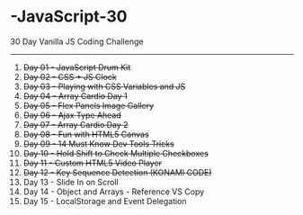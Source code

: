 # -JavaScript-30

30 Day Vanilla JS Coding Challenge

---

01. ~~Day 01 - JavaScript Drum Kit~~
02. ~~Day 02 - CSS + JS Clock~~
03. ~~Day 03 - Playing with CSS Variables and JS~~
04. ~~Day 04 - Array Cardio Day 1~~
05. ~~Day 05 - Flex Panels Image Gallery~~
06. ~~Day 06 - Ajax Type Ahead~~
07. ~~Day 07 - Array Cardio Day 2~~
08. ~~Day 08 - Fun with HTML5 Canvas~~
09. ~~Day 09 - 14 Must Know Dev Tools Tricks~~
10. ~~Day 10 - Hold Shift to Check Multiple Checkboxes~~
11. ~~Day 11 - Custom HTML5 Video Player~~
12. ~~Day 12 - Key Sequence Detection (KONAMI CODE)~~
13. Day 13 - Slide In on Scroll
14. Day 14 - Object and Arrays - Reference VS Copy
15. Day 15 - LocalStorage and Event Delegation

